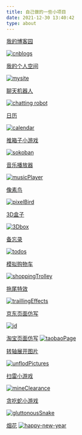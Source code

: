 ```yaml
---
title: 自己做的一些小项目
date: 2021-12-30 13:40:42
type: about
---
```



[我的博客园](https://www.cnblogs.com/xyq135/)

[![cnblogs](../images/aboutImages/cnblogs.jpg)](https://www.cnblogs.com/xyq135/)




[我的个人空间](https://xyq135/my-site/)

[![mysite](../images/aboutImages/mysite.jpg)](https://xyq135/my-site/)



[聊天机器人](https://xyq135/talk/)

[![chatting robot](../images/aboutImages/chattingRobot.jpg)](https://xyq135/talk/)



[日历](https://xyq135/calendar/)

[![calendar](../images/aboutImages/calendar.jpg)](https://xyq135/calendar/)




[推箱子小游戏](https://xyq135/sokoban/)

[![sokoban](../images/aboutImages/sokoban.jpg)](https://xyq135/sokoban/)




[音乐播放器](https://xyq135/musicPlayer/)

[![musicPlayer](../images/aboutImages/musicPlayer.jpg)](https://xyq135/musicPlayer/)




[像素鸟](https://xyq135/pixelBird/)

[![pixelBird](../images/aboutImages/pixelBird.jpg)](https://xyq135/pixelBird/)



[3D盒子](https://xyq135/3Dbox/)

[![3Dbox](../images/aboutImages/3Dbox.jpg)](https://xyq135/3Dbox/)


[备忘录](https://xyq135/todos/)

[![todos](../images/aboutImages/todos.jpg)](https://xyq135/todos/)



[模拟购物车](https://xyq135/shoppingTrolley/)

[![shoppingTrolley](../images/aboutImages/shoppingTrolley.jpg)](https://xyq135/shoppingTrolley/)





[拖尾特效](https://xyq135/trailingEffects/)

[![traillingEffects](../images/aboutImages/traillingEffects.jpg)](https://xyq135/trailingEffects/)



[京东页面仿写](https://xyq135/jd/)

[![jd](../images/aboutImages/jd.jpg)](https://xyq135/jd/)


[淘宝页面仿写](https://xyq135.com/taobaoPage/)
[![taobaoPage](../images/aboutImages/taobaoPage.jpg)](https://xyq135.com/taobaoPage/)

[转轴展开图片](https://xyq135/unflodPictures/)

[![unflodPictures](../images/aboutImages/unflodPictures.jpg)](https://xyq135/unflodPictures/)


[扫雷小游戏](https://xyq135/mineClearance/)

[![mineClearance](../images/aboutImages/mineClearance.jpg)](https://xyq135/mineClearance/)


[贪吃蛇小游戏](https://xyq135/gluttonousSnake/)

[![gluttonousSnake](../images/aboutImages/gluttonousSnake.jpg)](https://xyq135/gluttonousSnake/)

[烟花](https://xyq135/happy-new-year/)
[![happy-new-year](../images/aboutImages/happy-new-year.jpg)](https://xyq135/happy-new-year/)











